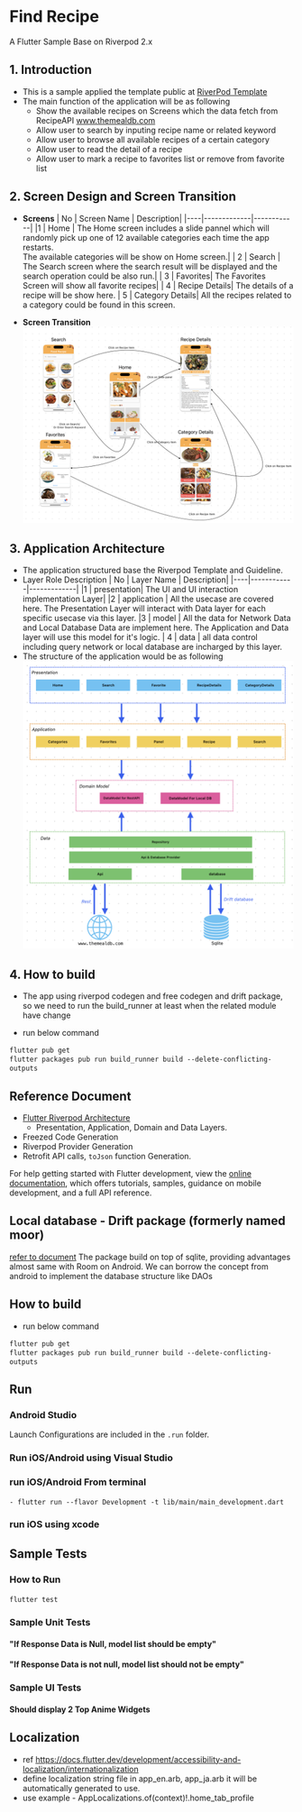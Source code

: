 # Find Recipe

A Flutter Sample Base on Riverpod 2.x

## 1. Introduction
* This is a sample applied the template public at [RiverPod Template](https://github.com/monstar-lab-oss/flutter-template-riverpod)
* The main function of the application will be as following
  * Show the available recipes on Screens which the data fetch from RecipeAPI www.themealdb.com
  * Allow user to search by inputing recipe name or related keyword
  * Allow user to browse all available recipes of a certain category
  * Allow user to read the detail of a recipe
  * Allow user to mark a recipe to favorites list or remove from favorite list
## 2. Screen Design and Screen Transition
* **Screens**
  | No | Screen Name | Description|
  |----|-------------|------------|
  |1   | Home        | The Home screen includes a slide pannel which will randomly pick up one of 12 available categories each time the app restarts. <br> The available categories will be show on Home screen.|
  | 2 | Search | The Search screen where the search result will be displayed and the search operation could be also run.|
  | 3 | Favorites| The Favorites Screen will show all favorite recipes|
  | 4 | Recipe Details| The details of a recipe will be show here. 
  | 5 | Category Details| All the recipes related to a category could be found in this screen. 

* **Screen Transition**
![](docs/screen_transition.png)

## 3. Application Architecture
* The application structured base the Riverpod Template and Guideline.
* Layer Role Description
  | No | Layer Name | Description|
  |----|------------|-------------|
  |1   | presentation| The UI and UI interaction implementation Layer|
  |2 | application | All the usecase are covered here. The Presentation Layer will interact with Data layer for each specific usecase via this layer.
  |3 | model | All the data for Network Data and Local Database Data are implement here. The Application and Data layer will use this model for it's logic.
  | 4 | data | all data control including query network or local database are incharged by this layer.
* The structure of the application would be as following
![](docs/application_struct.png)

## 4. How to build
* The app using riverpod codegen and free codegen and drift package, so we need to run the build_runner at least when the related module have change
- run below command
```
flutter pub get
flutter packages pub run build_runner build --delete-conflicting-outputs
```
## Reference Document
- [Flutter Riverpod Architecture](https://codewithandrea.com/articles/flutter-app-architecture-riverpod-introduction/)
  - Presentation, Application, Domain and Data Layers.
- Freezed Code Generation
- Riverpod Provider Generation
- Retrofit API calls, `toJson` function Generation.

For help getting started with Flutter development, view the
[online documentation](https://docs.flutter.dev/), which offers tutorials, samples, guidance on
mobile development, and a full API reference.

## Local database - Drift package (formerly named moor)
 [refer to document](https://drift.simonbinder.eu/docs/getting-started/)
The package build on top of sqlite, providing advantages almost same with Room on Android.
We can borrow the concept from android to implement the database structure like DAOs
## How to build
- run below command
```
flutter pub get
flutter packages pub run build_runner build --delete-conflicting-outputs
```

## Run 
### Android Studio
Launch Configurations are included in the `.run` folder. 

### Run iOS/Android using Visual Studio


### run iOS/Android From terminal

```
- flutter run --flavor Development -t lib/main/main_development.dart
```

### run iOS using xcode


## Sample Tests

### How to Run

`flutter test`

### Sample Unit Tests


#### "If Response Data is Null, model list should be empty"


#### "If Response Data is not null, model list should not be empty"


### Sample UI Tests


#### Should display 2 Top Anime Widgets


## Localization
- ref https://docs.flutter.dev/development/accessibility-and-localization/internationalization
- define localization string file in app_en.arb, app_ja.arb it will be automatically generated to use.
- use example - AppLocalizations.of(context)!.home_tab_profile